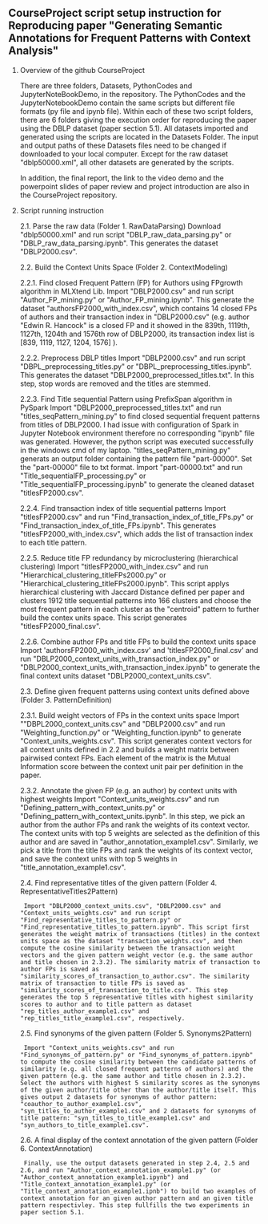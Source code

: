 ## CourseProject script setup instruction for Reproducing paper "Generating Semantic Annotations for Frequent Patterns with Context Analysis" 

1. Overview of the github CourseProject 

	There are three folders, Datasets, PythonCodes and JupyterNoteBookDemo, in the repository. The PythonCodes and the JupyterNotebookDemo contain the same scripts but different file formats (py file and ipynb file). Within each of these two script folders, there are 6 folders giving the execution order for reproducing the paper using the DBLP dataset (paper section 5.1). All datasets imported and generated using the scripts are located in the Datasets Folder. The input and output paths of these Datasets files need to be changed if downloaded to your local computer. Except for the raw dataset "dblp50000.xml", all other datasets are generated by the scripts.

	In addition, the final report, the link to the video demo and the powerpoint slides of paper review and project introduction are also in the CourseProject repository. 
	

2. Script running instruction

	2.1. Parse the raw data (Folder 1. RawDataParsing)
		Download "dblp50000.xml" and run script "DBLP_raw_data_parsing.py" or "DBLP_raw_data_parsing.ipynb". This generates the dataset "DBLP2000.csv". 

	2.2. Build the Context Units Space (Folder 2. ContextModeling)

	2.2.1. Find closed Frequent Pattern (FP) for Authors using FPgrowth algorithm in MLXtend Lib. 
		Import "DBLP2000.csv" and run script "Author_FP_mining.py" or "Author_FP_mining.ipynb". This generate the dataset "authorsFP2000_with_index.csv", which contains 14 closed FPs of authors and their transaction index in "DBLP2000.csv" (e.g. author "Edwin R. Hancock" is a closed FP and it showed in the 839th, 1119th, 1127th, 1204th and 1576th row of DBLP2000, its transaction index list is [839, 1119, 1127, 1204, 1576] ).  
	
	2.2.2. Preprocess DBLP titles
		Import "DBLP2000.csv" and run script "DBPL_preprocessing_titles.py" or "DBPL_preprocessing_titles.ipynb". This generates the dataset "DBLP2000_preprocessed_titles.txt". In this step, stop words are removed and the titles are stemmed. 

	2.2.3. Find Title sequential Pattern using PrefixSpan algorithm in PySpark
		Import "DBLP2000_preprocessed_titles.txt" and run "titles_seqPattern_mining.py" to find closed sequential frequent patterns from titles of DBLP2000. I had issue with configuration of Spark in Jupyter Notebook environment therefore no corresponding "ipynb" file was generated. However, the python script was executed successfully in the windows cmd of my laptop. "titles_seqPattern_mining.py" generats an output folder containing the pattern file "part-00000". Set the "part-00000" file to txt format. 
		Import "part-00000.txt" and run "Title_sequentialFP_processing.py" or "Title_sequentialFP_processing.ipynb" to generate the cleaned dataset "titlesFP2000.csv".

	2.2.4. Find transaction index of title sequential patterns
		Import "titlesFP2000.csv" and run "Find_transaction_index_of_title_FPs.py" or "Find_transaction_index_of_title_FPs.ipynb". This generates "titlesFP2000_with_index.csv", which adds the list of transaction index to each title pattern.

	2.2.5. Reduce title FP redundancy by microclustering (hierarchical clustering)
		Import "titlesFP2000_with_index.csv" and run "Hierarchical_clustering_titleFPs2000.py" or "Hierarchical_clustering_titleFPs2000.ipynb". This script applys hierarchical clustering with Jaccard Distance defined per paper and clusters 1912 title sequential patterns into 166 clusters and choose the most frequent pattern in each cluster as the "centroid" pattern to further build the contex units space. This script generates "titlesFP2000_final.csv".

	2.2.6. Combine author FPs and title FPs to build the context units space
		Import 'authorsFP2000_with_index.csv' and 'titlesFP2000_final.csv' and run "DBLP2000_context_units_with_transaction_index.py" or "DBLP2000_context_units_with_transaction_index.ipynb" to generate the final context units dataset "DBLP2000_context_units.csv".

	2.3. Define given frequent patterns using context units defined above (Folder 3. PatternDefinition)

	2.3.1. Build weight vectors of FPs in the context units space
		Import ""DBPL2000_context_units.csv" and "DBLP2000.csv" and run "Weighting_function.py" or "Weighting_function.ipynb" to generate "Context_units_weights.csv". This script generates context vectors for all context units defined in 2.2 and builds a weight matrix between pairwised context FPs. Each element of the matrix is the Mutual Information score between the context unit pair per definition in the paper. 

	2.3.2. Annotate the given FP (e.g. an author) by context units with highest weights
		Import "Context_units_weights.csv" and run "Defining_pattern_with_context_units.py" or "Defining_pattern_with_context_units.ipynb". In this step, we pick an author from the author FPs and rank the weights of its context vector. The context units with top 5 weights are selected as the definition of this author and are saved in "author_annotation_example1.csv". Similarly, we pick a title from the title FPs and rank the weights of its context vector, and save the context units with top 5 weights in "title_annotation_example1.csv".

	2.4. Find representative titles of the given pattern (Folder 4. RepresentativeTitles2Pattern)

		Import "DBLP2000_context_units.csv", "DBLP2000.csv" and "Context_units_weights.csv" and run script "Find_representative_titles_to_pattern.py" or "Find_representative_titles_to_pattern.ipynb". This script first generates the weight matrix of transactions (titles) in the context units space as the dataset "transaction_weights.csv", and then compute the cosine similarity between the transaction weight vectors and the given pattern weight vector (e.g. the same author and title chosen in 2.3.2). The similarity matrix of transaction to author FPs is saved as "similarity_scores_of_transaction_to_author.csv". The similarity matrix of transaction to title FPs is saved as "similarity_scores_of_transaction_to_title.csv". This step generates the top 5 representative titles with highest similarity scores to author and to title pattern as dataset "rep_titles_author_example1.csv" and "rep_titles_title_example1.csv", respectively.

	2.5. Find synonyms of the given pattern (Folder 5. Synonyms2Pattern)

		Import "Context_units_weights.csv" and run  "Find_synonyms_of_pattern.py" or "Find_synonyms_of_pattern.ipynb" to compute the cosine similarity between the candidate patterns of similarity (e.g. all closed frequent patterns of authors) and the given pattern (e.g. the same author and title chosen in 2.3.2). Select the authors with highest 5 similarity scores as the synonyms of the given author/title other than the author/title itself. This gives output 2 datasets for synonyms of author pattern: "coauthor_to_author_example1.csv", "syn_titles_to_author_example1.csv" and 2 datasets for synonyms of title pattern: "syn_titles_to_title_example1.csv" and "syn_authors_to_title_example1.csv".

	2.6. A final display of the context annotation of the given pattern (Folder 6. ContextAnnotation)

		Finally, use the output datasets generated in step 2.4, 2.5 and 2.6, and run "Author_context_annotation_example1.py" (or "Author_context_annotation_example1.ipynb") and "Title_context_annotation_example1.py" (or "Title_context_annotation_example1.ipnb") to build two examples of context annotation for an given author pattern and an given title pattern respectivley. This step fullfills the two experiments in paper section 5.1.